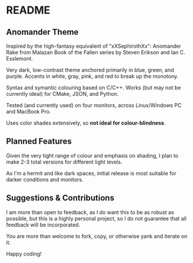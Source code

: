 # README

## Anomander Theme

Inspired by the high-fantasy equivalent of "xXSephirothXx": Anomander Rake from Malazan Book of the Fallen series by Steven Erikson and Ian C. Esslemont.

Very dark, low-contrast theme anchored primarily in blue, green, and purple. Accents in white, gray, pink, and red to break up the monotony.

Syntax and symantic colouring based on C/C++. Works (but may not be currently ideal) for CMake, JSON, and Python.

Tested (and currently used) on four monitors, across Linux/Windows PC and MacBook Pro.

Uses color shades extensively, so **not ideal for colour-blindness**.

## Planned Features

Given the very tight range of colour and emphasis on shading, I plan to make 2-3 total versions for different light levels.

As I'm a hermit and like dark spaces, initial release is most suitable for darker conditions and monitors.

## Suggestions & Contributions

I am more than open to feedback, as I do want this to be as robust as possible, but this is a highly personal project, so I do not guarantee that all feedback will be incorporated.

You are more than welcome to fork, copy, or otherwise yank and iterate on it.

Happy coding!
